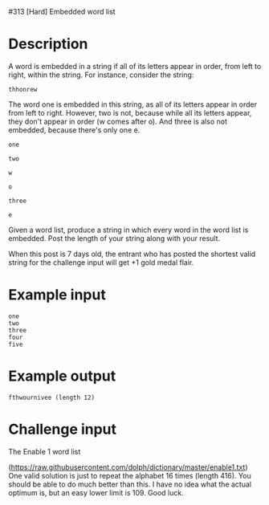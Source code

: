 #313 [Hard] Embedded word list

# Description
A word is embedded in a string if all of its letters appear in order, from left to right, within the string. For instance, consider the string:


```
thhonrew
```
The word one is embedded in this string, as all of its letters appear in order from left to right. However, two is not, because while all its letters appear, they don't appear in order (w comes after o). And three is also not embedded, because there's only one e.


```
one
```

```
two
```

```
w
```

```
o
```

```
three
```

```
e
```
Given a word list, produce a string in which every word in the word list is embedded. Post the length of your string along with your result.

When this post is 7 days old, the entrant who has posted the shortest valid string for the challenge input will get +1 gold medal flair.

# Example input

```
one
two
three
four
five
```
# Example output

```
fthwournivee (length 12)
```
# Challenge input
The Enable 1 word list

(https://raw.githubusercontent.com/dolph/dictionary/master/enable1.txt)
One valid solution is just to repeat the alphabet 16 times (length 416). You should be able to do much better than this. I have no idea what the actual optimum is, but an easy lower limit is 109. Good luck.

